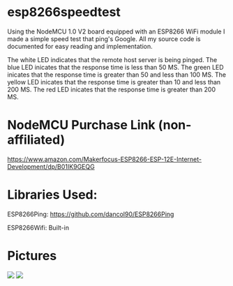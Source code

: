 # esp8266speedtest
Using the NodeMCU 1.0 V2 board equipped with an ESP8266 WiFi module I made a simple speed test that ping's Google.
All my source code is documented for easy reading and implementation.

The white LED indicates that the remote host server is being pinged.
The blue LED inicates that the response time is less than 50 MS.
The green LED inicates that the response time is greater than 50 and less than 100 MS.
The yellow LED inicates that the response time is greater than 10 and less than 200 MS.
The red LED inicates that the response time is greater than 200 MS.

# NodeMCU Purchase Link (non-affiliated)
https://www.amazon.com/Makerfocus-ESP8266-ESP-12E-Internet-Development/dp/B01IK9GEQG


# Libraries Used:
ESP8266Ping: https://github.com/dancol90/ESP8266Ping

ESP8266Wifi: Built-in


# Pictures
<img src="https://preview.ibb.co/bW9LpH/IMG_20180427_211603.jpg" />


<img src="https://image.ibb.co/jrVApH/IMG_20180427_211552.jpg" />

